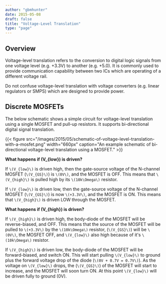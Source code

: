 ```yaml
---
author: "gbmhunter"
date: 2015-05-08
draft: false
title: "Voltage-Level Translation"
type: "page"
---
```


## Overview

Voltage-level translation refers to the conversion to digital logic signals from one voltage level (e.g. +3.3V) to another (e.g. +5.0). It is commonly used to provide communication capability between two ICs which are operating of a different voltage rail.

Do not confuse voltage-level translation with voltage converters (e.g. linear regulators or SMPS) which are designed to provide power.

## Discrete MOSFETs

The below schematic shows a simple circuit for voltage-level translation using a single MOSFET and pull-up resistors. It supports bi-directional digital signal translation.

{{< figure src="/images/2015/05/schematic-of-voltage-level-translation-with-a-mosfet.png" width="660px" caption="An example schematic of bi-directional voltage-level translation using a MOSFET."  >}}

**What happens if \(V_{low}\) is driven?**

If `\(V_{low}\)` is driven high, then the gate-source voltage of the N-channel MOSFET (`\(V_{GS}\)`) is `\(0V\)`, and the MOSFET is OFF. This means that `\(V_{high}\)` is pulled high by its `\(10k\Omega\)` resistor.

If `\(V_{low}\)` is driven low, then the gate-source voltage of the N-channel MOSFET (`\(V_{GS}\)`) is now `\(+3.3V\)`, and the MOSFET is ON. This means that `\(V_{high}\)` is driven LOW through the MOSFET.

**What happens if \(V_{high}\) is driven?**

If `\(V_{high}\)` is driven high, the body-diode of the MOSFET will be reverse-biased, and OFF. This means that the source of the MOSFET will be pulled to `\(+3.3V\)` by the `\(10k\Omega\)` resistor, (`\(V_{GS}\)`) will be `\(0V\)`, the MOSFET OFF, and `\(V_{low}\)` also high because of it's `\(10k\Omega\)` resistor.

If `\(V_{high}\)` is driven low, the body-diode of the MOSFET will be forward-biased, and switch ON. This will start pulling `\(V_{low}\)` to ground plus the forward voltage drop of the diode (`\(0V + 0.7V = 0.7V\)`). As the voltage on `\(V_{low}\)` drops, the (`\(V_{GS}\)`) of the MOSFET will start to increase, and the MOSFET will soon turn ON. At this point `\(V_{low}\)` will be driven fully to ground (0V).
